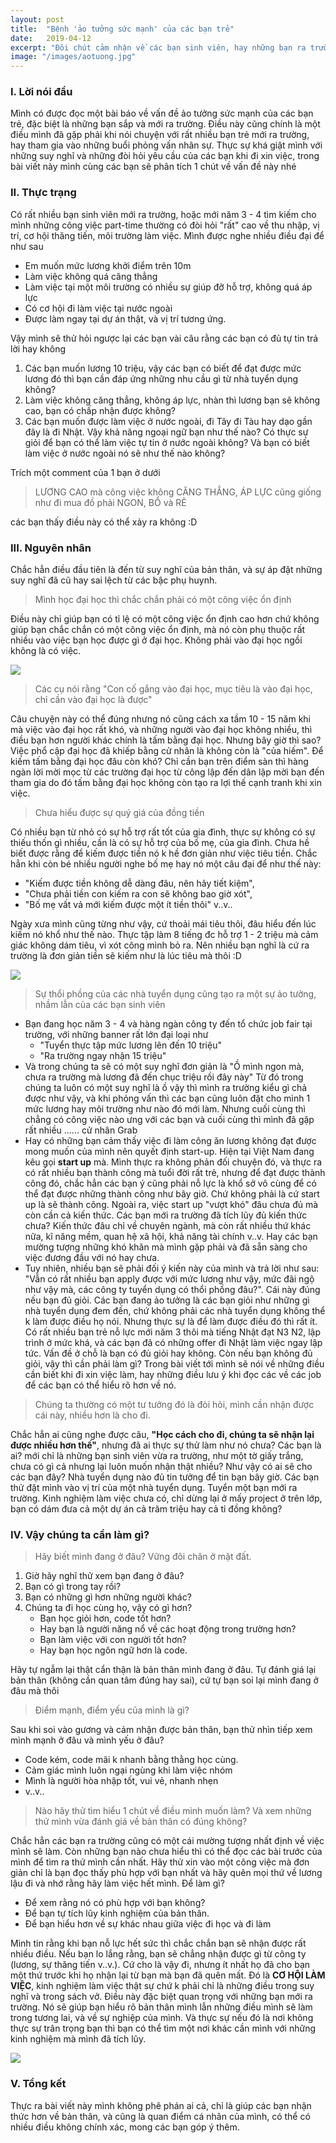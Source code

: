 ```yaml
---
layout: post
title:  "Bệnh 'ảo tưởng sức mạnh' của các bạn trẻ"
date:   2019-04-12
excerpt: "Đôi chút cảm nhận về các bạn sinh viên, hay những bạn ra trường khi đi xin việc và những tư tưởng mà các bạn đã chia sẻ với mình ^^"
image: "/images/aotuong.jpg"
---
```


### I. Lời nói đầu
Mình có được đọc một bài báo về vấn đề ảo tưởng sức mạnh của các bạn trẻ, đặc biệt là những bạn sắp và mới ra trường. Điều này cũng chính là một điều mình đã gặp phải khi nói chuyện với rất nhiều bạn trẻ mới ra trường, hay tham gia vào những buổi phỏng vấn nhân sự. Thực sự khá giật mình với những suy nghĩ và những đòi hỏi yêu cầu của các bạn khi đi xin việc, trong bài viết này mình cùng các bạn sẽ phân tích 1 chút về vấn đề này nhé

### II. Thực trạng
Có rất nhiều bạn sinh viên mới ra trường, hoặc mới năm 3 - 4 tìm kiếm cho mình những công việc part-time thường có đòi hỏi "rất" cao về thu nhập, vị trí, cơ hội thăng tiến, môi trường làm việc. Mình được nghe nhiều điều đại để như sau 
* Em muốn mức lương khởi điểm trên 10m 
* Làm việc không quá căng thẳng
* Làm việc tại một môi trường có nhiều sự giúp đỡ hỗ trợ, không quá áp lực
* Có cơ hội đi làm việc tại nước ngoài
* Được làm ngay tại dự án thật, và vị trí tương ứng.

Vậy mình sẽ thử hỏi ngược lại các bạn vài câu rằng các bạn có đủ tự tin trả lời hay không
1. Các bạn muốn lương 10 triệu, vậy các bạn có biết để đạt được mức lương đó thì bạn cần đáp ứng những nhu cầu gì từ nhà tuyển dụng không? 
2. Làm việc không căng thẳng, không áp lực, nhàn thì lương bạn sẽ không cao, bạn có chấp nhận được không? 
3. Các bạn muốn được làm việc ở nước ngoài, đi Tây đi Tàu hay dạo gần đây là đi Nhật. Vậy khả năng ngoại ngữ bạn như thế nào? Có thực sự giỏi để bạn có thể làm việc tự tin ở nước ngoài không? Và bạn có biết làm việc ở nước ngoài nó sẽ như thế nào không? 

Trích một comment của 1 bạn ở dưới
> LƯƠNG CAO mà công việc không CĂNG THẲNG, ÁP LỰC cũng giống như đi mua đồ phải NGON, BỔ và RẺ
> 
các bạn thấy điều này có thể xảy ra không :D 


### III. Nguyên nhân
Chắc hẳn điều đầu tiên là đến từ suy nghĩ của bản thân, và sự áp đặt những suy nghĩ đã cũ hay sai lệch từ các bậc phụ huynh.

> Mình học đại học thì chắc chắn phải có một công việc ổn định
 
Điều này chỉ giúp bạn có tỉ lệ có một công việc ổn định cao hơn chứ không giúp bạn chắc chắn có một công việc ổn định, mà nó còn phụ thuộc rất nhiều vào việc bạn học được gì ở đại học. Không phải vào đại học ngồi không là có việc. 

![](https://images.viblo.asia/e28253ef-43f4-4aff-8df1-4e80dc7fb33a.jpg)

> Các cụ nói rằng "Con cố gắng vào đại học, mục tiêu là vào đại học, chỉ cần vào đại học là được"
 
Câu chuyện này có thể đúng nhưng nó cũng cách xa tầm 10 - 15 năm khi mà việc vào đại học rất khó, và những người vào đại học không nhiều, thì điều bạn hơn người khác chính là tấm bằng đại học. Nhưng bây giờ thì sao? Việc phổ cập đại học đã khiếp bằng cử nhân là không còn là "của hiếm". Để kiếm tấm bằng đại học đâu còn khó? Chỉ cần bạn trên điểm sàn thì hàng ngàn lời mời mọc từ các trường đại học từ công lập đến dân lập mời bạn đến tham gia do đó tấm bằng đại học không còn tạo ra lợi thế cạnh tranh khi xin việc.

> Chưa hiểu được sự quý giá của đồng tiền
> 
Có nhiều bạn từ nhỏ có sự hỗ trợ rất tốt của gia đình, thực sự không có sự thiếu thốn gì nhiều, cần là có sự hỗ trợ của bố mẹ, của gia đình. Chưa hề biết được rằng để kiếm được tiền nó k hề đơn giản như việc tiêu tiền. Chắc hẳn khi còn bé nhiều người nghe bố mẹ hay nó một câu đại để như thế này:
* "Kiếm được tiền không dễ dàng đâu, nên hãy tiết kiệm", 
* "Chưa phải tiền con kiếm ra con sẽ không bao giờ xót", 
* "Bố mẹ vất vả mới kiếm được một ít tiền thôi" v..v.. 

Ngày xưa mình cũng từng như vậy, cứ thoải mái tiêu thôi, đâu hiểu đến lúc kiếm nó khổ như thế nào. Thực tập làm 8 tiếng đc hỗ trợ 1 - 2 triệu mà cảm giác không dám tiêu, vì xót công mình bỏ ra. Nên nhiều bạn nghĩ là cứ ra trường là đơn giản tiền sẽ kiếm như là lúc tiêu mà thôi :D 

![](https://images.viblo.asia/ca89dd3c-4dcc-4644-81a1-ec270187b397.jpg)

> Sự thổi phồng của các nhà tuyển dụng cũng tạo ra một sự ảo tưởng, nhầm lẫn của các bạn sinh viên
> 
* Bạn đang học năm 3 - 4 và hàng ngàn công ty đến tổ chức job fair tại trường, với những banner rất lớn đại loại như 
    *  "Tuyển thực tập mức lương lên đến 10 triệu"  
    *  "Ra trường ngay nhận 15 triệu"   
* Và trong chúng ta sẽ có một suy nghĩ đơn giản là "Ồ mình ngon mà, chưa ra trường mà lương đã đến chục triệu rồi đây này" Từ đó trong chúng ta luôn có một suy nghĩ là ồ vậy thì mình ra trường kiểu gì chả được như vậy, và khi phỏng vấn thì các bạn cũng luôn đặt cho mình 1 mức lương hay môi trường như nào đó mới làm. Nhưng cuối cùng thì chẳng có công việc nào ưng với các bạn và cuối cùng thì mình đã gặp rất nhiều ...... cử nhân Grab
* Hay có những bạn cảm thấy việc đi làm công ăn lương không đạt được mong muốn của mình nên quyết định start-up. Hiện tại Việt Nam đang kêu gọi **start up** mà. Mình thực ra không phản đối chuyện đó, và thực ra có rất nhiều bạn thành công mà tuổi đời rất trẻ, nhưng để đạt được thành công đó, chắc hẳn các bạn ý cũng phải nỗ lực là khổ sở vô cùng để có thể đạt được những thành công như bây giờ. Chứ không phải là cứ start up là sẽ thành công. Ngoài ra, việc start up "vượt khó" đâu chưa đủ mà còn cần cả kiến thức. Các bạn mới ra trường đã tích lũy đủ kiến thức chưa? Kiến thức đâu chỉ về chuyên ngành, mà còn rất nhiều thứ khác nữa, kĩ năng mềm, quan hệ xã hội, khả năng tài chính v..v. Hay các bạn mường tượng những khó khăn mà mình gặp phải và đã sẵn sàng cho việc đương đầu với nó hay chưa. 
* Tuy nhiên, nhiều bạn sẽ phải đối ý kiến này của mình và trả lời như sau: "Vẫn có rất nhiều bạn apply được với mức lương như vậy, mức đãi ngộ như vậy mà, các công ty tuyển dụng có thổi phồng đâu?". Cái này đúng nếu bạn đủ giỏi. Các bạn đang ảo tưởng là các bạn giỏi như những gì nhà tuyển dụng đem đến, chứ không phải các nhà tuyển dụng không thể k làm được điều họ nói. Nhưng thực sự là để làm được điều đó thì rất ít. Có rất nhiều bạn trẻ nỗ lực mới năm 3 thôi mà tiếng Nhật đạt N3 N2, lập trình ở mức khá, và các bạn đã có những offer đi Nhật làm việc ngay lập tức. Vấn đề ở chỗ là bạn có đủ giỏi hay không. Còn nếu bạn không đủ giỏi, vậy thì cần phải làm gì? Trong bài viết tới mình sẽ nói về những điều cần biết khi đi xin việc làm, hay những điều lưu ý khi đọc các về các job để các bạn có thể hiểu rõ hơn về nó. 

> Chúng ta thường có một tư tưởng đó là đòi hỏi, mình cần nhận được cái này, nhiều hơn là cho đi. 
> 
Chắc hẳn ai cũng nghe được câu, **"Học cách cho đi, chúng ta sẽ nhận lại được nhiều hơn thế"**, nhưng đã ai thực sự thử làm như nó chưa? Các bạn là ai? mới chỉ là những bạn sinh viên vừa ra trường, như một tờ giấy trắng, chưa có gì cả nhưng lại luôn muốn nhận thật nhiều? Như vậy có ai sẽ cho các bạn đây? Nhà tuyển dụng nào đủ tin tưởng để tin bạn bây giờ. Các bạn thử đặt mình vào vị trí của một nhà tuyển dụng. Tuyển một bạn mới ra trường. Kinh nghiệm làm việc chưa có, chỉ dừng lại ở mấy project ở trên lớp, bạn có dám đưa cả một dự án cả trăm triệu hay cả tỉ đồng không? 

### IV. Vậy chúng ta cần làm gì?

> Hãy biết mình đang ở đâu? Vững đôi chân ở mặt đất. 
> 
1. Giờ hãy nghĩ thử xem bạn đang ở đâu? 
2. Bạn có gì trong tay rồi? 
3. Bạn có những gì hơn những người khác? 
4. Chúng ta đi học cùng họ, vậy có gì hơn? 
     * Bạn học giỏi hơn, code tốt hơn?
     * Hay bạn là người năng nổ về các hoạt động trong trường hơn? 
     * Bạn làm việc với con người tốt hơn? 
     * Hay bạn học ngôn ngữ hơn là code. 
     
Hãy tự ngẫm lại thật cẩn thận là bản thân mình đang ở đâu. Tự đánh giá lại bản thân (không cần quan tâm đúng hay sai), cứ tự bạn soi lại mình đang ở đâu mà thôi
> Điểm mạnh, điểm yếu của mình là gì?
> 
Sau khi soi vào gương và cảm nhận được bản thân, bạn thử nhìn tiếp xem mình mạnh ở đâu và mình yếu ở đâu? 

* Code kém, code mãi k nhanh bằng thằng học cùng.
* Cảm giác mình luôn ngại ngùng khi làm việc nhóm
* Mình là người hòa nhập tốt, vui vẻ, nhanh nhẹn
* v..v..

> Nào hãy thử tìm hiểu 1 chút về điều mình muốn làm? Và xem những thứ mình vừa đánh giá về bản thân có đúng không? 
> 
Chắc hẳn các bạn ra trường cũng có một cái mường tượng nhất định về việc mình sẽ làm. Còn những bạn nào chưa hiểu thì có thể đọc các bài trước của mình để tìm ra thứ mình cần nhất. Hãy thử xin vào một công việc mà đơn giản chỉ là bạn đọc thấy phù hợp với bạn nhất và hãy quên mọi thứ về lương lậu đi và nhớ rằng hãy làm việc hết mình. Để làm gì? 

* Để xem rằng nó có phù hợp với bạn không? 
* Để bạn tự tích lũy kinh nghiệm của bản thân.
* Để bạn hiểu hơn về sự khác nhau giữa việc đi học và đi làm

Mình tin rằng khi bạn nỗ lực hết sức thì chắc chắn bạn sẽ nhận được rất nhiều điều. Nếu bạn lo lắng rằng, bạn sẽ chẳng nhận được gì từ công ty (lương, sự thăng tiến v..v.). Cứ cho là vậy đi, nhưng ít nhất họ đã cho bạn một thứ trước khi họ nhận lại từ bạn mà bạn đã quên mất. Đó là **CƠ HỘI LÀM VIỆC**, kinh nghiệm làm việc thật sự chứ k phải chỉ là những điều trong suy nghĩ và trong sách vở. Điều này đặc biệt quan trọng với những bạn mới ra trường. Nó sẽ giúp bạn hiểu rõ bản thân mình lẫn những điều mình sẽ làm trong tương lai, và về sự nghiệp của mình. Và thực sự nếu đó là nơi không thực sự trân trọng bạn thì bạn có thể tìm một nơi khác cần mình với những kinh nghiệm mà mình đã tích lũy.

![](https://images.viblo.asia/5cbe30c0-647e-4176-8cfa-5fdf70f76658.jpg)
### V. Tổng kết
Thực ra bài viết này mình không phê phán ai cả, chỉ là giúp các bạn nhận thức hơn về bản thân, và cũng là quan điểm cá nhân của mình, có thể có nhiều điều không chính xác, mong các bạn góp ý thêm.